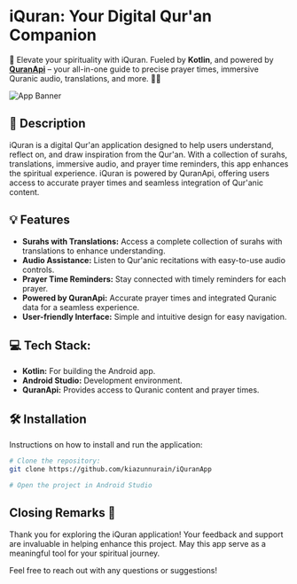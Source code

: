 # iQuran: Your Digital Qur'an Companion
🌟 Elevate your spirituality with iQuran. Fueled by **Kotlin**, and powered by [**QuranApi**](https://alquran.cloud/api) – your all-in-one guide to precise prayer times, immersive Quranic audio, translations, and more. 🌙📖


![App Banner](https://cdn.dribbble.com/userupload/11742519/file/original-3fe55f03bdd4530e2a68d9c0a7e3981f.png?resize=2048x1451)

## 📝 Description
iQuran is a digital Qur'an application designed to help users understand, reflect on, and draw inspiration from the Qur'an. With a collection of surahs, translations, immersive audio, and prayer time reminders, this app enhances the spiritual experience. iQuran is powered by QuranApi, offering users access to accurate prayer times and seamless integration of Qur'anic content.

## 💡 Features

- **Surahs with Translations:** Access a complete collection of surahs with translations to enhance understanding.
- **Audio Assistance:** Listen to Qur'anic recitations with easy-to-use audio controls.
- **Prayer Time Reminders:** Stay connected with timely reminders for each prayer.
- **Powered by QuranApi:** Accurate prayer times and integrated Quranic data for a seamless experience.
- **User-friendly Interface:** Simple and intuitive design for easy navigation.


##  💻 Tech Stack:

- **Kotlin:** For building the Android app.
- **Android Studio:** Development environment.
- **QuranApi:** Provides access to Quranic content and prayer times.


##  🛠️ Installation

Instructions on how to install and run the application:

```bash
# Clone the repository:
git clone https://github.com/kiazunnurain/iQuranApp

# Open the project in Android Studio

```
    
## Closing Remarks 🙌

Thank you for exploring the iQuran application! Your feedback and support are invaluable in helping enhance this project. May this app serve as a meaningful tool for your spiritual journey.

Feel free to reach out with any questions or suggestions!
